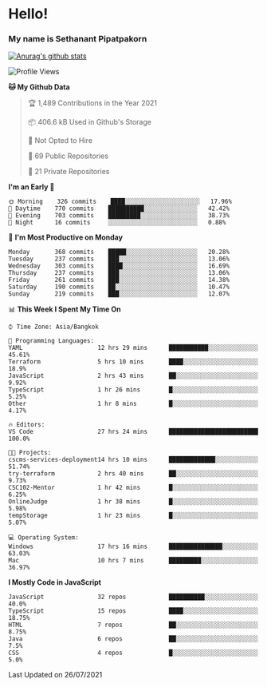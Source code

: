 # Hello!
### My name is Sethanant Pipatpakorn

[![Anurag's github stats](https://github-readme-stats.vercel.app/api?username=thetkpark&count_private=true&show_icons=true&theme=tokyonight)](https://github.com/anuraghazra/github-readme-stats)

<!--START_SECTION:waka-->
![Profile Views](http://img.shields.io/badge/Profile%20Views-5-blue)

**🐱 My Github Data** 

> 🏆 1,489 Contributions in the Year 2021
 > 
> 📦 406.6 kB Used in Github's Storage 
 > 
> 🚫 Not Opted to Hire
 > 
> 📜 69 Public Repositories 
 > 
> 🔑 21 Private Repositories  
 > 
**I'm an Early 🐤** 

```text
🌞 Morning    326 commits    ████░░░░░░░░░░░░░░░░░░░░░   17.96% 
🌆 Daytime    770 commits    ██████████░░░░░░░░░░░░░░░   42.42% 
🌃 Evening    703 commits    █████████░░░░░░░░░░░░░░░░   38.73% 
🌙 Night      16 commits     ░░░░░░░░░░░░░░░░░░░░░░░░░   0.88%

```
📅 **I'm Most Productive on Monday** 

```text
Monday       368 commits    █████░░░░░░░░░░░░░░░░░░░░   20.28% 
Tuesday      237 commits    ███░░░░░░░░░░░░░░░░░░░░░░   13.06% 
Wednesday    303 commits    ████░░░░░░░░░░░░░░░░░░░░░   16.69% 
Thursday     237 commits    ███░░░░░░░░░░░░░░░░░░░░░░   13.06% 
Friday       261 commits    ███░░░░░░░░░░░░░░░░░░░░░░   14.38% 
Saturday     190 commits    ██░░░░░░░░░░░░░░░░░░░░░░░   10.47% 
Sunday       219 commits    ███░░░░░░░░░░░░░░░░░░░░░░   12.07%

```


📊 **This Week I Spent My Time On** 

```text
⌚︎ Time Zone: Asia/Bangkok

💬 Programming Languages: 
YAML                     12 hrs 29 mins      ███████████░░░░░░░░░░░░░░   45.61% 
Terraform                5 hrs 10 mins       ████░░░░░░░░░░░░░░░░░░░░░   18.9% 
JavaScript               2 hrs 43 mins       ██░░░░░░░░░░░░░░░░░░░░░░░   9.92% 
TypeScript               1 hr 26 mins        █░░░░░░░░░░░░░░░░░░░░░░░░   5.25% 
Other                    1 hr 8 mins         █░░░░░░░░░░░░░░░░░░░░░░░░   4.17%

🔥 Editors: 
VS Code                  27 hrs 24 mins      █████████████████████████   100.0%

🐱‍💻 Projects: 
cscms-services-deployment14 hrs 10 mins      █████████████░░░░░░░░░░░░   51.74% 
try-terraform            2 hrs 40 mins       ██░░░░░░░░░░░░░░░░░░░░░░░   9.73% 
CSC102-Mentor            1 hr 42 mins        █░░░░░░░░░░░░░░░░░░░░░░░░   6.25% 
OnlineJudge              1 hr 38 mins        █░░░░░░░░░░░░░░░░░░░░░░░░   5.98% 
tempStorage              1 hr 23 mins        █░░░░░░░░░░░░░░░░░░░░░░░░   5.07%

💻 Operating System: 
Windows                  17 hrs 16 mins      ███████████████░░░░░░░░░░   63.03% 
Mac                      10 hrs 7 mins       █████████░░░░░░░░░░░░░░░░   36.97%

```

**I Mostly Code in JavaScript** 

```text
JavaScript               32 repos            ██████████░░░░░░░░░░░░░░░   40.0% 
TypeScript               15 repos            ████░░░░░░░░░░░░░░░░░░░░░   18.75% 
HTML                     7 repos             ██░░░░░░░░░░░░░░░░░░░░░░░   8.75% 
Java                     6 repos             ██░░░░░░░░░░░░░░░░░░░░░░░   7.5% 
CSS                      4 repos             █░░░░░░░░░░░░░░░░░░░░░░░░   5.0%

```



 Last Updated on 26/07/2021
<!--END_SECTION:waka-->
